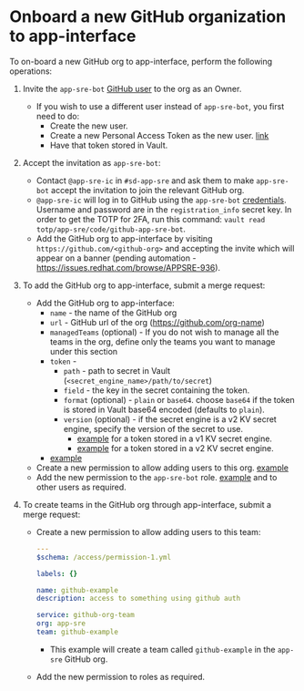 # Onboard a new GitHub organization to app-interface

To on-board a new GitHub org to app-interface, perform the following operations:

1. Invite the `app-sre-bot` [GitHub user](https://github.com/app-sre-bot) to the org as an Owner.
    * If you wish to use a different user instead of `app-sre-bot`, you first need to do:
        * Create the new user.
        * Create a new Personal Access Token as the new user. [link](https://github.com/settings/tokens)
        * Have that token stored in Vault.

2. Accept the invitation as `app-sre-bot`:
    * Contact `@app-sre-ic` in `#sd-app-sre` and ask them to make `app-sre-bot` accept the invitation to join the relevant GitHub org.
    * `@app-sre-ic` will log in to GitHub using the `app-sre-bot` [credentials](https://vault.devshift.net/ui/vault/secrets/app-sre/show/creds/github-app-sre-bot). Username and password are in the `registration_info` secret key. In order to get the TOTP for 2FA, run this command: `vault read totp/app-sre/code/github-app-sre-bot`.
    * Add the GitHub org to app-interface by visiting `https://github.com/<github-org>` and accepting the invite which will appear on a banner (pending automation - https://issues.redhat.com/browse/APPSRE-936).

3. To add the GitHub org to app-interface, submit a merge request:
    * Add the GitHub org to app-interface:
        * `name` - the name of the GitHub org
        * `url` - GitHub url of the org (https://github.com/org-name)
        * `managedTeams` (optional) - If you do not wish to manage all the teams in the org, define only the teams you want to manage under this section
        * `token` -
            * `path` - path to secret in Vault (`<secret_engine_name>/path/to/secret`)
            * `field` - the key in the secret containing the token.
            * `format` (optional) - `plain` or `base64`. choose `base64` if the token is stored in Vault base64 encoded (defaults to `plain`).
            * `version` (optional) - if the secret engine is a v2 KV secret engine, specify the version of the secret to use.
                * [example](/data/dependencies/github/app-sre.yml#L11-13) for a token stored in a v1 KV secret engine.
                * [example](/data/dependencies/github/cs-sre.yml#L11-14) for a token stored in a v2 KV secret engine.
        * [example](/data/dependencies/github/app-sre.yml)
    * Create a new permission to allow adding users to this org. [example](/data/teams/app-sre/permissions/github-app-sre.yml)
    * Add the new permission to the `app-sre-bot` role. [example](/data/teams/app-sre/roles/app-sre-github-bot.yml#L8) and to other users as required.

4. To create teams in the GitHub org through app-interface, submit a merge request:
    * Create a new permission to allow adding users to this team:
        ```yml
        ---
        $schema: /access/permission-1.yml

        labels: {}

        name: github-example
        description: access to something using github auth

        service: github-org-team
        org: app-sre
        team: github-example
        ```
        * This example will create a team called `github-example` in the `app-sre` GitHub org.

    * Add the new permission to roles as required.
